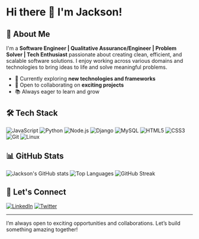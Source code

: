 # Hi there 👋 I'm Jackson!

## 🚀 About Me
I'm a **Software Engineer | Qualitative Assurance/Engineer | Problem Solver | Tech Enthusiast** passionate about creating clean, efficient, and scalable software solutions. I enjoy working across various domains and technologies to bring ideas to life and solve meaningful problems.

- 🌱 Currently exploring **new technologies and frameworks**
- 🤝 Open to collaborating on **exciting projects**
- 📚 Always eager to learn and grow

## 🛠️ Tech Stack
![JavaScript](https://img.shields.io/badge/-JavaScript-F7DF1E?logo=javascript&logoColor=black&style=flat-square)
![Python](https://img.shields.io/badge/-Python-3776AB?logo=python&logoColor=white&style=flat-square)
![Node.js](https://img.shields.io/badge/-Node.js-339933?logo=node.js&logoColor=white&style=flat-square)
![Django](https://img.shields.io/badge/-Django-092E20?logo=django&logoColor=white&style=flat-square)
![MySQL](https://img.shields.io/badge/-MySQL-4479A1?logo=mysql&logoColor=white&style=flat-square)
![HTML5](https://img.shields.io/badge/-HTML5-E34F26?logo=html5&logoColor=white&style=flat-square)
![CSS3](https://img.shields.io/badge/-CSS3-1572B6?logo=css3&logoColor=white&style=flat-square)
![Git](https://img.shields.io/badge/-Git-F05032?logo=git&logoColor=white&style=flat-square)
![Linux](https://img.shields.io/badge/-Linux-FCC624?logo=linux&logoColor=black&style=flat-square)

## 📊 GitHub Stats
![Jackson's GitHub stats](https://github-readme-stats.vercel.app/api?username=jacksonmwadia&show_icons=true&theme=radical)
![Top Languages](https://github-readme-stats.vercel.app/api/top-langs/?username=jacksonmwadia&layout=compact&theme=radical)
![GitHub Streak](https://github-readme-streak-stats.herokuapp.com/?user=jacksonmwadia&theme=radical)

## 💬 Let's Connect
[![LinkedIn](https://img.shields.io/badge/-LinkedIn-0077B5?logo=linkedin&logoColor=white&style=flat-square)](https://www.linkedin.com/in/jackson-mwadia-188b54236/)
[![Twitter](https://img.shields.io/badge/-Twitter-1DA1F2?logo=twitter&logoColor=white&style=flat-square)](https://x.com/jackson_mwadia)

---

I’m always open to exciting opportunities and collaborations. Let’s build something amazing together!
